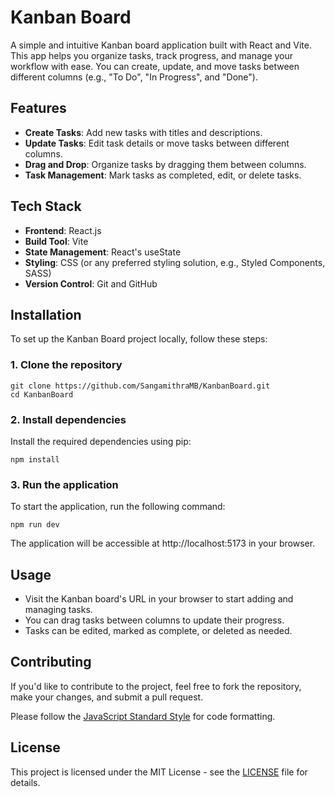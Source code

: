 # Kanban Board

A simple and intuitive Kanban board application built with React and Vite. This app helps you organize tasks, track progress, and manage your workflow with ease. You can create, update, and move tasks between different columns (e.g., "To Do", "In Progress", and "Done").

## Features

- **Create Tasks**: Add new tasks with titles and descriptions.
- **Update Tasks**: Edit task details or move tasks between different columns.
- **Drag and Drop**: Organize tasks by dragging them between columns.
- **Task Management**: Mark tasks as completed, edit, or delete tasks.

## Tech Stack

- **Frontend**: React.js
- **Build Tool**: Vite
- **State Management**: React's useState 
- **Styling**: CSS (or any preferred styling solution, e.g., Styled Components, SASS)
- **Version Control**: Git and GitHub

## Installation

To set up the Kanban Board project locally, follow these steps:

### 1. Clone the repository

```
git clone https://github.com/SangamithraMB/KanbanBoard.git
cd KanbanBoard
```

### 2. Install dependencies

Install the required dependencies using pip:

```
npm install
```

### 3. Run the application

To start the application, run the following command:

```
npm run dev
```

The application will be accessible at http://localhost:5173 in your browser.

## Usage

- Visit the Kanban board's URL in your browser to start adding and managing tasks.
- You can drag tasks between columns to update their progress.
- Tasks can be edited, marked as complete, or deleted as needed.

## Contributing

If you'd like to contribute to the project, feel free to fork the repository, make your changes, and submit a pull request.

Please follow the [JavaScript Standard Style](https://standardjs.com/) for code formatting.

## License

This project is licensed under the MIT License - see the [LICENSE](LICENSE) file for details.
